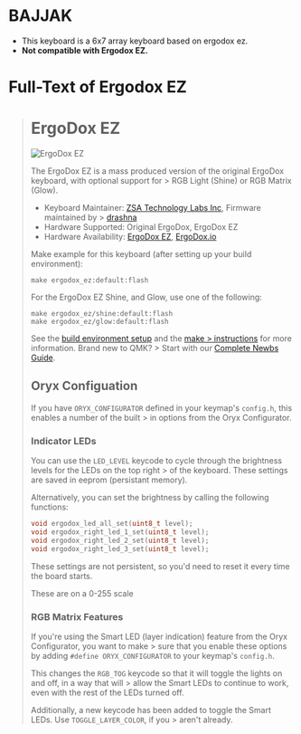 # BAJJAK
* This keyboard is a 6x7 array keyboard based on ergodox ez.
* __Not compatible with Ergodox EZ.__

# Full-Text of Ergodox EZ
> # ErgoDox EZ
> 
> ![ErgoDox EZ](http://www.coolthings.com/wp-content/uploads/2017/05/ergodox-ez-2.jpg)
> 
> The ErgoDox EZ is a mass produced version of the original ErgoDox keyboard, with optional support for > RGB Light (Shine) or RGB Matrix (Glow).
> 
> * Keyboard Maintainer: [ZSA Technology Labs Inc](https://github.com/zsa), Firmware maintained by > [drashna](https://github.com/drashna)
> * Hardware Supported: Original ErgoDox, ErgoDox EZ
> * Hardware Availability: [ErgoDox EZ](https://ergodox-ez.com/), [ErgoDox.io](https://ergodox.io)
> 
> Make example for this keyboard (after setting up your build environment):
> 
>     make ergodox_ez:default:flash
>     
> For the ErgoDox EZ Shine, and Glow, use one of the following: 
> 
>     make ergodox_ez/shine:default:flash
>     make ergodox_ez/glow:default:flash
> 
> See the [build environment setup](https://docs.qmk.fm/#/getting_started_build_tools) and the [make > instructions](https://docs.qmk.fm/#/getting_started_make_guide) for more information. Brand new to QMK? > Start with our [Complete Newbs Guide](https://docs.qmk.fm/#/newbs).
> 
> ## Oryx Configuation
> 
> If you have `ORYX_CONFIGURATOR` defined in your keymap's `config.h`, this enables a number of the built > in options from the Oryx Configurator. 
> 
> ### Indicator LEDs
> 
> You can use the `LED_LEVEL` keycode to cycle through the brightness levels for the LEDs on the top right > of the keyboard.  These settings are saved in eeprom (persistant memory). 
> 
> Alternatively, you can set the brightness by calling the following functions: 
> 
> ```c
> void ergodox_led_all_set(uint8_t level);
> void ergodox_right_led_1_set(uint8_t level);
> void ergodox_right_led_2_set(uint8_t level);
> void ergodox_right_led_3_set(uint8_t level);
> ```
> 
> These settings are not persistent, so you'd need to reset it every time the board starts. 
> 
> These are on a 0-255 scale 
> 
> ### RGB Matrix Features
> 
> If you're using the Smart LED (layer indication) feature from the Oryx Configurator, you want to make > sure that you enable these options by adding `#define ORYX_CONFIGURATOR` to your keymap's `config.h`. 
> 
> This changes the `RGB_TOG` keycode so that it will toggle the lights on and off, in a way that will > allow the Smart LEDs to continue to work, even with the rest of the LEDs turned off. 
> 
> Additionally, a new keycode has been added to toggle the Smart LEDs.  Use `TOGGLE_LAYER_COLOR`, if you > aren't already.  
> 
